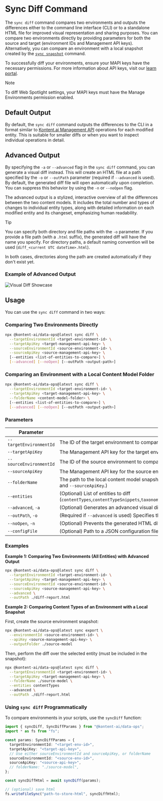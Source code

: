 # Sync Diff Command

The `sync diff` command compares two environments and outputs the differences either to the command line interface (CLI) or to a standalone HTML file for improved visual representation and sharing purposes. You can compare two environments directly by providing parameters for both the source and target (environment IDs and Management API keys). Alternatively, you can compare an environment with a local snapshot created by the [`sync snapshot`](../snapshot/README.md) command.

To successfully diff your environments, ensure your MAPI keys have the necessary permissions. For more information about API keys, visit our [learn portal](https://kontent.ai/learn/docs/apis/openapi/management-api-v2/#tag/API-keys).

> [!NOTE]
> To diff Web Spotlight settings, your MAPI keys must have the Manage Environments permission enabled.

## Default Output

By default, the `sync diff` command outputs the differences to the CLI in a format similar to [Kontent.ai Management API](https://kontent.ai/learn/docs/apis/openapi/management-api-v2/) operations for each modified entity. This is suitable for smaller diffs or when you want to inspect individual operations in detail.

## Advanced Output

By specifying the `-a` or `--advanced` flag in the `sync diff` command, you can generate a visual diff instead. This will create an HTML file at a path specified by the `-o` or `--outPath` parameter (required if `--advanced` is used). By default, the generated diff file will open automatically upon completion. You can suppress this behavior by using the `-n` or `--noOpen` flag.

The advanced output is a stylized, interactive overview of all the differences between the two content models. It includes the total number and types of changes to individual entity types, along with detailed information on each modified entity and its changeset, emphasizing human readability.

> [!Tip]
>
> You can specify both directory and file paths with the `-o` parameter. If you provide a file path (with a `.html` suffix), the generated diff will have the name you specify. For directory paths, a default naming convention will be used (`diff_<current UTC dateTime>.html`).
>
> In both cases, directories along the path are created automatically if they don't exist yet.

### Example of Advanced Output

![Visual Diff Showcase](https://github.com/kontent-ai/data-ops/assets/52500882/4c85b987-3343-4bad-bd34-1888c506397d)

## Usage

You can use the `sync diff` command in two ways:

### Comparing Two Environments Directly

```bash
npx @kontent-ai/data-ops@latest sync diff \
  --targetEnvironmentId <target-environment-id> \
  --targetApiKey <target-management-api-key> \
  --sourceEnvironmentId <source-environment-id> \
  --sourceApiKey <source-management-api-key> \
  [--entities <list-of-entities-to-compare>] \
  [--advanced] [--noOpen] [--outPath <output-path>]
```

### Comparing an Environment with a Local Content Model Folder

```bash
npx @kontent-ai/data-ops@latest sync diff \
  --targetEnvironmentId <target-environment-id> \
  --targetApiKey <target-management-api-key> \
  --folderName <content-model-folder> \
  [--entities <list-of-entities-to-compare>] \
  [--advanced] [--noOpen] [--outPath <output-path>]
```

### Parameters

| Parameter               | Description                                                                                                                                                                |
|-------------------------|----------------------------------------------------------------------------------------------------------------------------------------------------------------------------|
| `--targetEnvironmentId` | The ID of the target environment to compare.                                                                                                                               |
| `--targetApiKey`        | The Management API key for the target environment.                                                                                                                         |
| `--sourceEnvironmentId` | The ID of the source environment to compare. (Use either this or `--folderName`.)                                                                                          |
| `--sourceApiKey`        | The Management API key for the source environment.                                                                                                                         |
| `--folderName`          | The path to the local content model snapshot created with `sync snapshot`. (Use either this or `--sourceEnvironmentId` and `--sourceApiKey`.)                            |
| `--entities`            | (Optional) List of entities to diff (`contentTypes`,`contentTypeSnippets`,`taxonomies`,`collections`,`assetFolders`,`spaces`,`languages`,`webSpotlight`,`workflows`).                                        |
| `--advanced`, `-a`      | (Optional) Generates an advanced visual diff in HTML format.                                                                                                               |
| `--outPath`, `-o`       | (Required if `--advanced` is used) Specifies the output path for the HTML diff file.                                                                                       |
| `--noOpen`, `-n`        | (Optional) Prevents the generated HTML diff file from opening automatically.                                                                      
| `--configFile`          | (Optional) Path to a JSON configuration file containing parameters.                                                                                                        |

### Examples

**Example 1: Comparing Two Environments (All Entities) with Advanced Output**

```bash
npx @kontent-ai/data-ops@latest sync diff \
  --targetEnvironmentId <target-environment-id> \
  --targetApiKey <target-management-api-key> \
  --sourceEnvironmentId <source-environment-id> \
  --sourceApiKey <source-management-api-key> \
  --advanced \
  --outPath ./diff-report.html
```

**Example 2: Comparing Content Types of an Environment with a Local Snapshot**

First, create the source environment snapshot:

```bash
npx @kontent-ai/data-ops@latest sync export \
  --environmentId <source-environment-id> \
  --apiKey <source-management-api-key> \
  --outputFolder ./source-model
```

Then, perform the diff over the selected entity (must be included in the snapshot):

```bash
npx @kontent-ai/data-ops@latest sync diff \
  --targetEnvironmentId <target-environment-id> \
  --targetApiKey <target-management-api-key> \
  --folderName ./source-model \
  --entities contentTypes
  --advanced \
  --outPath ./diff-report.html
```

### Using `sync diff` Programmatically

To compare environments in your scripts, use the `syncDiff` function:

```typescript
import { syncDiff, SyncDiffParams } from "@kontent-ai/data-ops";
import * as fs from "fs";

const params: SyncDiffParams = {
  targetEnvironmentId: "<target-env-id>",
  targetApiKey: "<target-api-key>",
  // Use either sourceEnvironmentId and sourceApiKey, or folderName
  sourceEnvironmentId: "<source-env-id>",
  sourceApiKey: "<source-api-key>",
  // folderName: "./source-model",
};

const syncDiffHtml = await syncDiff(params);

// (optional) save html
fs.writeFileSync("path-to-store-html", syncDiffHtml);
```
